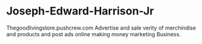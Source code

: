 # Joseph-Edward-Harrison-Jr
Thegoodlivingstore.pushcrew.com Advertise and sale verity of merchindise and products and post ads online making money marketing Business.
